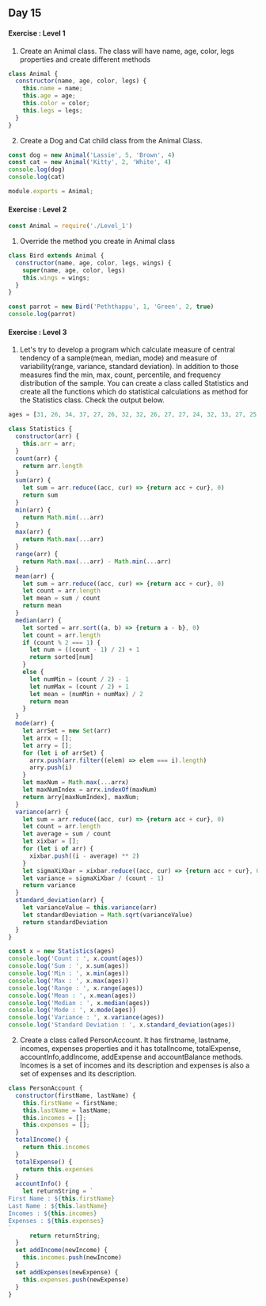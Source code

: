 ## Day 15

#### Exercise : Level 1

1) Create an Animal class. The class will have name, age, color, legs properties and create different methods
```javascript
class Animal {
  constructor(name, age, color, legs) {
    this.name = name;
    this.age = age;
    this.color = color;
    this.legs = legs;
  }
}
```

2) Create a Dog and Cat child class from the Animal Class.
```javascript
const dog = new Animal('Lassie', 5, 'Brown', 4)
const cat = new Animal('Kitty', 2, 'White', 4)
console.log(dog)
console.log(cat)
```
```javascript
module.exports = Animal;
```
#### Exercise : Level 2

```javascript
const Animal = require('./Level_1')
```

1) Override the method you create in Animal class
```javascript
class Bird extends Animal {
  constructor(name, age, color, legs, wings) {
    super(name, age, color, legs)
    this.wings = wings;
  }
}
```
```javascript
const parrot = new Bird('Peththappu', 1, 'Green', 2, true)
console.log(parrot)
```

#### Exercise : Level 3

1) Let's try to develop a program which calculate measure of central tendency of a sample(mean, median, mode) and measure of variability(range, variance, standard deviation). In addition to those measures find the min, max, count, percentile, and frequency distribution of the sample. You can create a class called Statistics and create all the functions which do statistical calculations as method for the Statistics class. Check the output below.
```javascript
ages = [31, 26, 34, 37, 27, 26, 32, 32, 26, 27, 27, 24, 32, 33, 27, 25, 26, 38, 37, 31, 34, 24, 33, 29, 26]
```
```javascript
class Statistics {
  constructor(arr) {
    this.arr = arr;
  }
  count(arr) {
    return arr.length
  }
  sum(arr) {
    let sum = arr.reduce((acc, cur) => {return acc + cur}, 0)
    return sum
  }
  min(arr) {
    return Math.min(...arr)
  }
  max(arr) {
    return Math.max(...arr)
  }
  range(arr) {
    return Math.max(...arr) - Math.min(...arr)
  }
  mean(arr) {
    let sum = arr.reduce((acc, cur) => {return acc + cur}, 0)
    let count = arr.length
    let mean = sum / count
    return mean
  }
  median(arr) {
    let sorted = arr.sort((a, b) => {return a - b}, 0)
    let count = arr.length
    if (count % 2 === 1) {
      let num = ((count - 1) / 2) + 1
      return sorted[num]
    }
    else {
      let numMin = (count / 2) - 1
      let numMax = (count / 2) + 1
      let mean = (numMin + numMax) / 2
      return mean
    }
  }
  mode(arr) {
    let arrSet = new Set(arr)
    let arrx = [];
    let arry = [];
    for (let i of arrSet) {
      arrx.push(arr.filter((elem) => elem === i).length)
      arry.push(i)
    }
    let maxNum = Math.max(...arrx)
    let maxNumIndex = arrx.indexOf(maxNum)
    return arry[maxNumIndex], maxNum;
  }
  variance(arr) {
    let sum = arr.reduce((acc, cur) => {return acc + cur}, 0)
    let count = arr.length
    let average = sum / count
    let xixbar = [];
    for (let i of arr) {
      xixbar.push((i - average) ** 2)
    }
    let sigmaXiXbar = xixbar.reduce((acc, cur) => {return acc + cur}, 0)
    let variance = sigmaXiXbar / (count - 1)
    return variance
  }
  standard_deviation(arr) {
    let varianceValue = this.variance(arr)
    let standardDeviation = Math.sqrt(varianceValue)
    return standardDeviation
  }
}
```
```javascript
const x = new Statistics(ages)
console.log('Count : ', x.count(ages))
console.log('Sum : ', x.sum(ages))
console.log('Min : ', x.min(ages))
console.log('Max : ', x.max(ages))
console.log('Range : ', x.range(ages))
console.log('Mean : ', x.mean(ages))
console.log('Median : ', x.median(ages))
console.log('Mode : ', x.mode(ages))
console.log('Variance : ', x.variance(ages))
console.log('Standard Deviation : ', x.standard_deviation(ages))
```

2) Create a class called PersonAccount. It has firstname, lastname, incomes, expenses properties and it has totalIncome, totalExpense, accountInfo,addIncome, addExpense and accountBalance methods. Incomes is a set of incomes and its description and expenses is also a set of expenses and its description. 
```javascript
class PersonAccount {
  constructor(firstName, lastName) {
    this.firstName = firstName;
    this.lastName = lastName;
    this.incomes = [];
    this.expenses = [];
  }
  totalIncome() {
    return this.incomes
  }
  totalExpense() {
    return this.expenses
  }
  accountInfo() {
    let returnString = `
First Name : ${this.firstName}
Last Name : ${this.lastName}
Incomes : ${this.incomes}
Expenses : ${this.expenses}
`
      return returnString;
  }
  set addIncome(newIncome) {
    this.incomes.push(newIncome)
  }
  set addExpenses(newExpense) {
    this.expenses.push(newExpense)
  }
}
```
